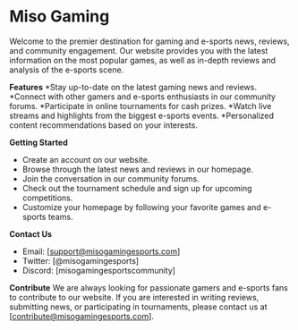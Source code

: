 # Miso Gaming
Welcome to the premier destination for gaming and e-sports news, reviews, and community engagement. Our website provides you with the latest information on the most popular games, as well as in-depth reviews and analysis of the e-sports scene.

**Features**
*Stay up-to-date on the latest gaming news and reviews.
*Connect with other gamers and e-sports enthusiasts in our community forums.
*Participate in online tournaments for cash prizes.
*Watch live streams and highlights from the biggest e-sports events.
*Personalized content recommendations based on your interests.

**Getting Started**
* Create an account on our website.
* Browse through the latest news and reviews in our homepage.
* Join the conversation in our community forums.
* Check out the tournament schedule and sign up for upcoming competitions.
* Customize your homepage by following your favorite games and e-sports teams.

**Contact Us**
* Email: [support@misogamingesports.com]
* Twitter: [@misogamingesports]
* Discord: [misogamingesportscommunity]

**Contribute**
We are always looking for passionate gamers and e-sports fans to contribute to our website. If you are interested in writing reviews, submitting news, or participating in tournaments, please contact us at [contribute@misogamingesports.com].
